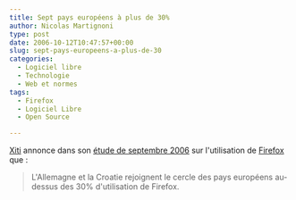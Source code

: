 ```yaml
---
title: Sept pays européens à plus de 30%
author: Nicolas Martignoni
type: post
date: 2006-10-12T10:47:57+00:00
slug: sept-pays-europeens-a-plus-de-30
categories:
  - Logiciel libre
  - Technologie
  - Web et normes
tags:
  - Firefox
  - Logiciel Libre
  - Open Source

---
```

<a href="http://www.xitimonitor.com/">Xiti</a> annonce dans son <a href="http://www.xitimonitor.com/fr-FR/Technique/Firefox_Septembre_2006/index-1-1-3-52.html">étude de septembre 2006</a> sur l'utilisation de <a href="http://www.mozilla.com/firefox/">Firefox</a> que :

> L'Allemagne et la Croatie rejoignent le cercle des pays européens au-dessus des 30% d'utilisation de Firefox.